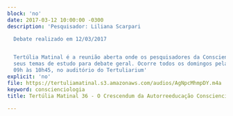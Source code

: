 ```yaml
---
block: 'no'
date: 2017-03-12 10:00:00 -0300
description: 'Pesquisador: Liliana Scarpari

  Debate realizado em 12/03/2017


  Tertúlia Matinal é a reunião aberta onde os pesquisadores da Conscienciologia apresentam
  seus temas de estudo para debate geral. Ocorre todos os domingos pela manhã, das
  09h às 10h45, no auditório do Tertuliarium'
explicit: 'no'
file: https://tertuliamatinal.s3.amazonaws.com/audios/AgNpcMhmpDY.m4a
keyword: conscienciologia
title: Tertúlia Matinal 36 - O Crescendum da Autorreeducação Consciencial

---
```

